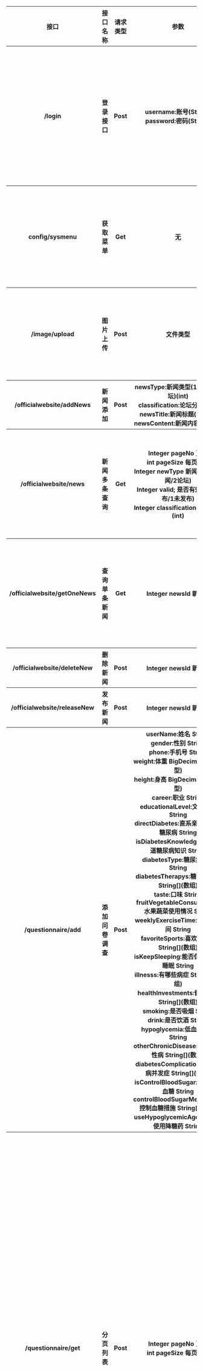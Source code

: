 <table>
        <tr style="text-align:center;">
            <th>接口</th>
            <th>接口名称</th>
            <th>请求类型</th>
            <th>参数</th>
            <th>返回</th>
        </tr>
        <tr style="text-align:center;">
            <th>/login</th>
            <th>登录接口</th>
            <th>Post</th>
            <th>username:账号(String)<br>
                password:密码(String)
            </th>
            <th>Integer code;状态码(200成功/500错误) <br>
                 String msg;返回消息<br>
                 Object obj;返回数据<br>
                 user(对象)<br>
                //用户idLong id;<br>
                //用户姓名String name;<br>
                //用户手机String phone;<br>
                //用户电话String telephone;<br>
                //用户地址String address;<br>
                //是否启用boolean enabled;<br>
                //帐号String username;<br>
                //备注String remark;<br>
                //用户角色集合List<Role> roles;<br>
                //用户头像String userface;<br>
        </th>
        </tr>
        <tr>
            <th>config/sysmenu</th>
            <th>获取菜单</th>
            <th>Get</th>
            <th>无</th>
            <th>
                //菜单id
                 Long id;<br>
                //页面路径
                 String path;<br>
                //组件(vue菜单树相关 预留)
                 Object component;<br>
                //菜单名称
                 String name;<br>
                //图标
                 String iconCls;<br>
                //子菜单
                 List<Menu> children;<br>
                //vue菜单树相关 预留
                 MenuMeta meta;<br>
            </th>
        </tr>
        <tr>
            <th>/image/upload</th>
            <th>图片上传</th>
            <th>Post</th>
            <th>文件类型</th>
            <th> 
                Integer code;状态码(200成功/500错误)<br>
                String msg;返回消息<br>
                Object obj;返回数据<br>
                file(对象)<br>
                //文件类型(1新闻2论坛)
                int type;<br>
                //文件名
                String name;<br>
                //文件大小
                int size;<br>
                //下载地址URL
                String url;<br>
            </th>
        </tr>
        <tr>
           <th>/officialwebsite/addNews</th>
           <th>新闻添加</th>
           <th>Post</th>
           <th>
               newsType:新闻类型(1新闻/2论坛)(int)<br>
               classification:论坛分类 (int)<br>
               newsTitle:新闻标题(String)<br>
               newsContent:新闻内容(String)<br>
           </th>
           <th>  
               Integer code;状态码(200成功/500错误)<br>
               String msg;返回消息<br>
               Object obj;返回数据<br>
           </th>
        </tr>
        <tr>
        <th>/officialwebsite/news</th>
        <th>新闻多条查询</th>
        <th>Get</th>
        <th>
            Integer pageNo 页码<br>
            int pageSize 每页数据<br>
            Integer newType 新闻类型(1新闻/2论坛)<br>
            Integer valid; 是否有效(0已发布/1未发布)<br>
            Integer classification:论坛分类 (int)<br>
        </th>
        <th>  
            Integer code;状态码(200成功/500错误)<br>
            String msg;返回消息<br>
            Object obj;返回数据<br>
            HomeNews(对象)<br>
            //id
            Integer id;<br>
            //新闻类型
            Integer newsType;<br>
            //标题
            String newsTitle;<br>
            //内容
            String newsContent;<br>
            //创建时间
            String createTime;<br>
            //创建人
            String createUsername;<br>
        </th>
        </tr>
        <tr>
            <th>/officialwebsite/getOneNews</th>
            <th>查询单条新闻</th>
            <th>Get</th>
            <th>Integer newsId 新闻id</th>
            <th>   
                Integer code;状态码(200成功/500错误)<br>
                String msg;返回消息<br>
                Object obj;返回数据<br>
                HomeNews(对象)<br>
                //id
                Integer id;<br>
                新闻类型
                Integer newsType;<br>
                //标题
                String newsTitle;<br>
                //内容
                String newsContent;<br>
                //创建时间
                String createTime;<br>
                //创建人
                String createUsername;<br>
            </th>
        </tr>
        <tr>
            <th>/officialwebsite/deleteNew</th>
            <th>删除新闻</th>
            <th>Post</th>
            <th>Integer newsId 新闻id</th>
            <th>    
                Integer code;状态码(200成功/500错误)<br>
                String msg;返回消息<br>
                Object obj;返回数据<br>
            </th>
        </tr>
        <tr>
            <th>/officialwebsite/releaseNew</th>
            <th>发布新闻</th>
            <th>Post</th>
            <th>Integer newsId 新闻id</th>
            <th>    
                Integer code;状态码(200成功/500错误)<br>
                String msg;返回消息<br>
                Object obj;返回数据<br>
            </th>
        </tr>
        <tr>
            <th>/questionnaire/add</th>
            <th>添加问卷调查</th>
            <th>Post</th>
            <th>
                userName:姓名 String<br>
                gender:性别 String<br>
                phone:手机号 String<br>
                weight:体重 BigDecimal(数字类型)<br>
                height:身高 BigDecimal(数字类型)<br>
                career:职业 String<br>
                educationalLevel:文化程度 String<br>
                directDiabetes:直系亲属是否有糖尿病 String<br>
                isDiabetesKnowledge:是否知道糖尿病知识 String<br>
                diabetesType:糖尿病类型 String<br>
                diabetesTherapys:糖尿病疗法 String[](数组)<br>
                taste:口味 String<br>
                fruitVegetableConsumption:水果蔬菜使用情况 String<br>
                weeklyExerciseTime:周锻炼时间 String<br>
                favoriteSports:喜欢的运动 String[](数组)<br>
                isKeepSleeping:能否保持8小时睡眠 String<br>
                illnesss:有哪些病症 String[](数组)<br>
                healthInvestments:健康投资 String[](数组)<br>
                smoking:是否吸烟 String<br>
                drink:是否饮酒 String<br>
                hypoglycemia:低血糖反应 String<br>
                otherChronicDiseasess:其他慢性病 String[](数组)<br>
                diabetesComplicationss:糖尿病并发症 String[](数组)<br>
                isControlBloodSugar:是否控制血糖 String<br>
                controlBloodSugarMeasuress:控制血糖措施 String[](数组)<br>
                useHypoglycemicAgents:如何使用降糖药 String<br>
            </th>
            <th>    
                Integer code;状态码(200成功/500错误)<br>
                String msg;返回消息<br>
                Object obj;返回数据<br>
            </th>
        </tr>
        <tr>
            <th>/questionnaire/get</th>
            <th>分页列表</th>
            <th>Post</th>
            <th>
                 Integer pageNo 页码<br>
                 int pageSize 每页数据<br>
            </th>
            <th>    
                 Integer code;状态码(200成功/500错误)<br>
                 String msg;返回消息<br>
                 Object obj;返回数据<br>
                 Questionnaire(对象)<br>
                 //id
                 Integer id;<br>
                 //姓名
                 String userName;<br>
                 //性别
                 String gender;<br>
                 //(未查看/已查看)
                 String valid;<br>
                 //手机号码
                 String phone;<br>
                 //体重
                 BigDecimal weight;<br>
                 //身高
                 BigDecimal height;<br>
                 //职业
                 String career;<br>
                 //文化程度
                 String educationalLevel;<br>
                 //直系亲属是否有糖尿病
                 String directDiabetes;<br>
                 //是否知道糖尿病知识
                 String isDiabetesKnowledge;<br>
                 //糖尿病类型
                 String diabetesType;<br>
                 //糖尿病疗法
                 String diabetesTherapy;<br>
                 //口味
                 String taste;<br>
                 //水果蔬菜食用情况
                 String fruitVegetableConsumption;<br>
                 //周锻炼时间
                 String weeklyExerciseTime;<br>
                 //喜欢的运动
                 String favoriteSport;<br>
                 //能否保持8小时睡眠
                 String isKeepSleeping;<br>
                 //有哪些病症
                 String illness;<br>
                 //健康投资
                 String healthInvestment;<br>
                 //吸烟情况
                 String smoking;<br>
                 //饮酒情况
                 String drink;<br>
                 //低血糖反应
                 String hypoglycemia;<br>
                 //其他慢性病
                 String otherChronicDiseases;<br>
                 //糖尿病并发症
                 String diabetesComplications;<br>
                 //是否控制血糖
                 String isControlBloodSugar;<br>
                 //控制血糖措施
                 String controlBloodSugarMeasures;<br>
                 //如何使用降糖药
                 String useHypoglycemicAgents;<br>
                 //创建时间
                 String createTime;<br>
            </th>
       </tr>
       <tr>
          <th>/questionnaire/getOne</th>
          <th>详情</th>
          <th>Post</th>
          <th>
               Integer id 问卷id<br>
          </th>
          <th>    
               Integer code;状态码(200成功/500错误)<br>
               String msg;返回消息<br>
               Object obj;返回数据<br>
               Questionnaire(对象)<br>
               //id
               Integer id;<br>
               //姓名
               String userName;<br>
               //性别
               String gender;<br>
               //(未查看/已查看)
               String valid;<br>
               //手机号码
               String phone;<br>
               //体重
               BigDecimal weight;<br>
               //身高
               BigDecimal height;<br>
               //职业
               String career;<br>
               //文化程度
               String educationalLevel;<br>
               //直系亲属是否有糖尿病
               String directDiabetes;<br>
               //是否知道糖尿病知识
               String isDiabetesKnowledge;<br>
               //糖尿病类型
               String diabetesType;<br>
               //糖尿病疗法
               String diabetesTherapy;<br>
               //口味
               String taste;<br>
               //水果蔬菜食用情况
               String fruitVegetableConsumption;<br>
               //周锻炼时间
               String weeklyExerciseTime;<br>
               //喜欢的运动
               String favoriteSport;<br>
               //能否保持8小时睡眠
               String isKeepSleeping;<br>
               //有哪些病症
               String illness;<br>
               //健康投资
               String healthInvestment;<br>
               //吸烟情况
               String smoking;<br>
               //饮酒情况
               String drink;<br>
               //低血糖反应
               String hypoglycemia;<br>
               //其他慢性病
               String otherChronicDiseases;<br>
               //糖尿病并发症
               String diabetesComplications;<br>
               //是否控制血糖
               String isControlBloodSugar;<br>
               //控制血糖措施
               String controlBloodSugarMeasures;<br>
               //如何使用降糖药
               String useHypoglycemicAgents;<br>
               //创建时间
               String createTime;<br>
          </th>
       </tr>
    </table>